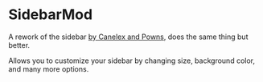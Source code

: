 # SidebarMod

A rework of the sidebar [by Canelex and Powns](https://youtu.be/cn9VvT43yRs), does the same thing but better.

Allows you to customize your sidebar by changing size, background color, and many more options.
